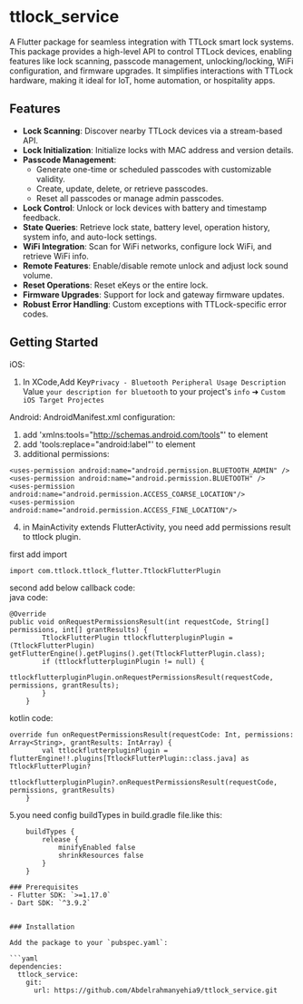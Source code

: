 # ttlock_service

A Flutter package for seamless integration with TTLock smart lock systems. This package provides a high-level API to control TTLock devices, enabling features like lock scanning, passcode management, unlocking/locking, WiFi configuration, and firmware upgrades. It simplifies interactions with TTLock hardware, making it ideal for IoT, home automation, or hospitality apps.

## Features

- **Lock Scanning**: Discover nearby TTLock devices via a stream-based API.
- **Lock Initialization**: Initialize locks with MAC address and version details.
- **Passcode Management**:
  - Generate one-time or scheduled passcodes with customizable validity.
  - Create, update, delete, or retrieve passcodes.
  - Reset all passcodes or manage admin passcodes.
- **Lock Control**: Unlock or lock devices with battery and timestamp feedback.
- **State Queries**: Retrieve lock state, battery level, operation history, system info, and auto-lock settings.
- **WiFi Integration**: Scan for WiFi networks, configure lock WiFi, and retrieve WiFi info.
- **Remote Features**: Enable/disable remote unlock and adjust lock sound volume.
- **Reset Operations**: Reset eKeys or the entire lock.
- **Firmware Upgrades**: Support for lock and gateway firmware updates.
- **Robust Error Handling**: Custom exceptions with TTLock-specific error codes.

## Getting Started

iOS: 
1. In XCode,Add Key`Privacy - Bluetooth Peripheral Usage Description` Value `your description for bluetooth` to your project's `info` ➜ `Custom iOS Target Projectes`

Android:
AndroidManifest.xml configuration:
1. add 'xmlns:tools="http://schemas.android.com/tools"' to <manifest> element
2. add 'tools:replace="android:label"' to <application> element
3. additional permissions:
```  
<uses-permission android:name="android.permission.BLUETOOTH_ADMIN" />
<uses-permission android:name="android.permission.BLUETOOTH" />
<uses-permission android:name="android.permission.ACCESS_COARSE_LOCATION"/>
<uses-permission android:name="android.permission.ACCESS_FINE_LOCATION"/>
```
4. in MainActivity extends FlutterActivity, you need add permissions result to ttlock plugin. 
       
first add import

```
import com.ttlock.ttlock_flutter.TtlockFlutterPlugin
```

second add below callback code:   
java code:

```
@Override
public void onRequestPermissionsResult(int requestCode, String[] permissions, int[] grantResults) {
        TtlockFlutterPlugin ttlockflutterpluginPlugin = (TtlockFlutterPlugin) getFlutterEngine().getPlugins().get(TtlockFlutterPlugin.class);
        if (ttlockflutterpluginPlugin != null) {
            ttlockflutterpluginPlugin.onRequestPermissionsResult(requestCode, permissions, grantResults);
        }
    }
```
kotlin code:
```
override fun onRequestPermissionsResult(requestCode: Int, permissions: Array<String>, grantResults: IntArray) {
        val ttlockflutterpluginPlugin = flutterEngine!!.plugins[TtlockFlutterPlugin::class.java] as TtlockFlutterPlugin?
        ttlockflutterpluginPlugin?.onRequestPermissionsResult(requestCode, permissions, grantResults)
    }
```

5.you need config buildTypes in build.gradle file.like this:

```
    buildTypes {
        release {
            minifyEnabled false
            shrinkResources false
        }
    }

### Prerequisites
- Flutter SDK: `>=1.17.0`
- Dart SDK: `^3.9.2`


### Installation

Add the package to your `pubspec.yaml`:

```yaml
dependencies:
  ttlock_service:
    git:
      url: https://github.com/Abdelrahmanyehia9/ttlock_service.git
